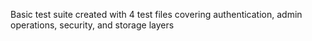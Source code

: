 Basic test suite created with 4 test files covering authentication, admin operations, security, and storage layers
